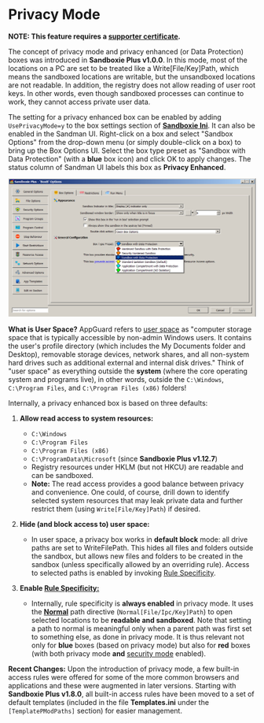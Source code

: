 # Privacy Mode

**NOTE: This feature requires a [supporter certificate](https://sandboxie-plus.com/supporter-certificate/).**

The concept of privacy mode and privacy enhanced (or Data Protection) boxes was introduced in **Sandboxie Plus v1.0.0**.
In this mode, most of the locations on a PC are set to be treated like a Write[File/Key]Path, which means the sandboxed locations are writable, but the unsandboxed locations are not readable.
In addition, the registry does not allow reading of user root keys. In other words, even though sandboxed processes can continue to work, they cannot access private user data.

The setting for a privacy enhanced box can be enabled by adding `UsePrivacyMode=y` to the box settings section of **[Sandboxie Ini](../Content/SandboxieIni.md)**. It can also be enabled in the Sandman UI. Right-click on a box and select "Sandbox Options" from the drop-down menu (or simply double-click on a box) to bring up the Box Options UI. Select the box type preset as "Sandbox with Data Protection" (with a **blue** box icon) and click OK to apply changes. The status column of Sandman UI labels this box as **Privacy Enhanced**.

![](../Media/Box_PrivacyMode.png)

**What is User Space?** AppGuard refers to [user space](https://malwaretips.com/threads/run-by-smartscreen-utility.65145/post-561364) as "computer storage space that is typically accessible by non-admin Windows users. It contains the user's profile directory (which includes the My Documents folder and Desktop), removable storage devices, network shares, and all non-system hard drives such as additional external and internal disk drives." Think of "user space" as everything outside the **system** (where the core operating system and programs live), in other words, outside the `C:\Windows`, `C:\Program Files`, and `C:\Program Files (x86)` folders!

Internally, a privacy enhanced box is based on three defaults:

1. **Allow read access to system resources:**

    - `C:\Windows`
    - `C:\Program Files`
    - `C:\Program Files (x86)`
    - `C:\ProgramData\Microsoft` (since **Sandboxie Plus v1.12.7**)
    - Registry resources under HKLM (but not HKCU) are readable and can be sandboxed.
    - **Note:** The read access provides a good balance between privacy and convenience. One could, of course, drill down to identify selected system resources that may leak private data and further restrict them (using `Write[File/Key]Path`) if desired.

2. **Hide (and block access to) user space:**

    - In user space, a privacy box works in **default block** mode: all drive paths are set to WriteFilePath. This hides all files and folders outside the sandbox, but allows new files and folders to be created in the sandbox (unless specifically allowed by an overriding rule). Access to selected paths is enabled by invoking [Rule Specificity](../PlusContent/RuleSpecificity.md).

3. **Enable [Rule Specificity:](../PlusContent/RuleSpecificity.md)**

    - Internally, rule specificity is **always enabled** in privacy mode. It uses the **[Normal](../Content/NormalFilePath.md)** path directive (`Normal[File/Ipc/Key]Path`) to open selected locations to be **readable and sandboxed**. Note that setting a path to normal is meaningful only when a parent path was first set to something else, as done in privacy mode. It is thus relevant not only for **blue**  boxes (based on privacy mode) but also for **red** boxes (with both privacy mode **and** [security mode](../PlusContent/security-mode.md) enabled).

**Recent Changes:** Upon the introduction of privacy mode, a few built-in access rules were offered for some of the more common browsers and applications and these were augmented in later versions. Starting with **Sandboxie Plus v1.8.0**, all built-in access rules have been moved to a set of default templates (included in the file **Templates.ini** under the `[TemplatePModPaths]` section) for easier management.
